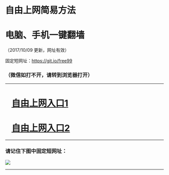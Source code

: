﻿# 自由上网简易方法

# 电脑、手机一键翻墙

（2017/10/09 更新，网址有效）

固定短网址：https://git.io/free99

### （微信如打不开，请转到浏览器打开）


***





# &nbsp;&nbsp; <a href="http://ft3152811872.fwq-tz-1001.info/fwqtz01.html?t=100900123438 " target="_blank">自由上网入口1</a>
# &nbsp;&nbsp; <a href="http://ft2741229103.fwq-tz-1002.info/fwqtz02.html?t=100900112919 " target="_blank">自由上网入口2</a>
***

### 请记住下图中固定短网址：

<img src="https://s3-us-west-2.amazonaws.com/fwq-1001/yjfq-20170905okok.png" /> 


***

